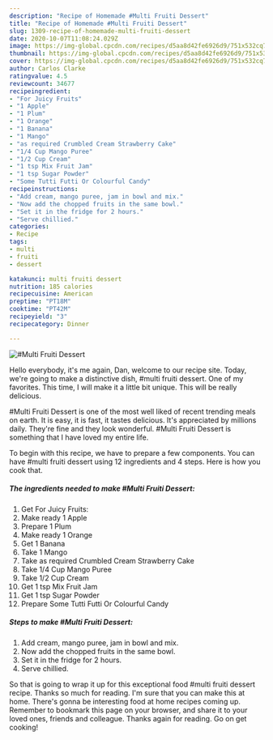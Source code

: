 ```yaml
---
description: "Recipe of Homemade #Multi Fruiti Dessert"
title: "Recipe of Homemade #Multi Fruiti Dessert"
slug: 1309-recipe-of-homemade-multi-fruiti-dessert
date: 2020-10-07T11:08:24.029Z
image: https://img-global.cpcdn.com/recipes/d5aa8d42fe6926d9/751x532cq70/multi-fruiti-dessert-recipe-main-photo.jpg
thumbnail: https://img-global.cpcdn.com/recipes/d5aa8d42fe6926d9/751x532cq70/multi-fruiti-dessert-recipe-main-photo.jpg
cover: https://img-global.cpcdn.com/recipes/d5aa8d42fe6926d9/751x532cq70/multi-fruiti-dessert-recipe-main-photo.jpg
author: Carlos Clarke
ratingvalue: 4.5
reviewcount: 34677
recipeingredient:
- "For Juicy Fruits"
- "1 Apple"
- "1 Plum"
- "1 Orange"
- "1 Banana"
- "1 Mango"
- "as required Crumbled Cream Strawberry Cake"
- "1/4 Cup Mango Puree"
- "1/2 Cup Cream"
- "1 tsp Mix Fruit Jam"
- "1 tsp Sugar Powder"
- "Some Tutti Futti Or Colourful Candy"
recipeinstructions:
- "Add cream, mango puree, jam in bowl and mix."
- "Now add the chopped fruits in the same bowl."
- "Set it in the fridge for 2 hours."
- "Serve chillied."
categories:
- Recipe
tags:
- multi
- fruiti
- dessert

katakunci: multi fruiti dessert 
nutrition: 185 calories
recipecuisine: American
preptime: "PT18M"
cooktime: "PT42M"
recipeyield: "3"
recipecategory: Dinner

---
```



![#Multi Fruiti Dessert](https://img-global.cpcdn.com/recipes/d5aa8d42fe6926d9/751x532cq70/multi-fruiti-dessert-recipe-main-photo.jpg)

Hello everybody, it's me again, Dan, welcome to our recipe site. Today, we're going to make a distinctive dish, #multi fruiti dessert. One of my favorites. This time, I will make it a little bit unique. This will be really delicious.

#Multi Fruiti Dessert is one of the most well liked of recent trending meals on earth. It is easy, it is fast, it tastes delicious. It's appreciated by millions daily. They're fine and they look wonderful. #Multi Fruiti Dessert is something that I have loved my entire life.




To begin with this recipe, we have to prepare a few components. You can have #multi fruiti dessert using 12 ingredients and 4 steps. Here is how you cook that.

<!--inarticleads1-->

##### The ingredients needed to make #Multi Fruiti Dessert:

1. Get For Juicy Fruits:
1. Make ready 1 Apple
1. Prepare 1 Plum
1. Make ready 1 Orange
1. Get 1 Banana
1. Take 1 Mango
1. Take as required Crumbled Cream Strawberry Cake
1. Take 1/4 Cup Mango Puree
1. Take 1/2 Cup Cream
1. Get 1 tsp Mix Fruit Jam
1. Get 1 tsp Sugar Powder
1. Prepare Some Tutti Futti Or Colourful Candy




<!--inarticleads2-->

##### Steps to make #Multi Fruiti Dessert:

1. Add cream, mango puree, jam in bowl and mix.
1. Now add the chopped fruits in the same bowl.
1. Set it in the fridge for 2 hours.
1. Serve chillied.




So that is going to wrap it up for this exceptional food #multi fruiti dessert recipe. Thanks so much for reading. I'm sure that you can make this at home. There's gonna be interesting food at home recipes coming up. Remember to bookmark this page on your browser, and share it to your loved ones, friends and colleague. Thanks again for reading. Go on get cooking!
